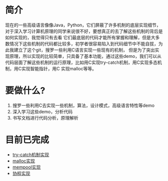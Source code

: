 # 简介
现在的一些高级语言像像Java，Python，它们屏蔽了许多机制的底层实现细节，对于深入学习计算机原理的同学来说很不好，要想真正的去了解这些机制的背后是如何实现的，我觉得只有去看
它们最底层的代码才能所有掌握和理解，但是大多数情况下这些机制的代码都比较多，初学者很容易陷入到代码细节中不能自拔，为此我建立了这个git，搜罗一些利用C语言实现一些现有的机制，
但是为了突出实现原理，所以实现的比较简单，只具备了基本功能，通过这些demo，我们可以从代码层面了解这些机制的运行原理，比如用C实现try-catch机制，用C实现多态机制，用C实现智能指针，用C 实现malloc等等。


# 要做什么?
1. 搜罗一些利用C去实现一些机制，算法，设计模式，高级语言特性等demo
2. 深入学习这些demo，分析代码
3. 书写文档进行代码分析，原理解析

# 目前已完成
* [try-catch机制实现](https://github.com/zyfjeff/C-HOW-TO/tree/master/c-try-catch)
* [malloc实现](https://github.com/zyfjeff/C-HOW-TO/tree/master/c-malloc)
* [mempool实现](https://github.com/zyfjeff/C-HOW-TO/tree/master/c-mempool)
* [协程实现](https://github.com/zyfjeff/C-HOW-TO/tree/master/c-coroutine)
